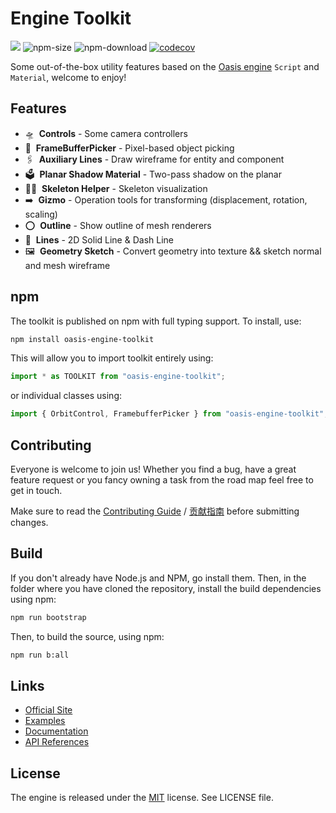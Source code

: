 # Engine Toolkit

<a href="https://www.npmjs.com/package/oasis-engine-toolkit"><img src="https://img.shields.io/npm/v/oasis-engine-toolkit"/></a>
![npm-size](https://img.shields.io/bundlephobia/minzip/oasis-engine-toolkit)
![npm-download](https://img.shields.io/npm/dm/oasis-engine-toolkit)
[![codecov](https://codecov.io/gh/oasis-engine/engine/branch/main/graph/badge.svg?token=KR2UBKE3OX)](https://codecov.io/gh/oasis-engine/engine-toolkit)

Some out-of-the-box utility features based on the [Oasis engine](https://github.com/oasis-engine/engine) `Script` and `Material`, welcome to enjoy!

## Features

- 🛸  &nbsp;**Controls** - Some camera controllers
- 🫧  &nbsp;**FrameBufferPicker** - Pixel-based object picking
- 🖇  &nbsp;**Auxiliary Lines** - Draw wireframe for entity and component
- 🗳  &nbsp;**Planar Shadow Material** - Two-pass shadow on the planar
- 🧍🏼  &nbsp;**Skeleton Helper** - Skeleton visualization
- ➡️  &nbsp;**Gizmo** - Operation tools for transforming (displacement, rotation, scaling)
- ⭕️  &nbsp;**Outline** - Show outline of mesh renderers
- 📐  &nbsp;**Lines** - 2D Solid Line & Dash Line
- 🖼  &nbsp;**Geometry Sketch** - Convert geometry into texture && sketch normal and mesh wireframe

## npm

The toolkit is published on npm with full typing support. To install, use:

```sh
npm install oasis-engine-toolkit
```

This will allow you to import toolkit entirely using:

```javascript
import * as TOOLKIT from "oasis-engine-toolkit";
```

or individual classes using:

```javascript
import { OrbitControl, FramebufferPicker } from "oasis-engine-toolkit";
```

## Contributing

Everyone is welcome to join us! Whether you find a bug, have a great feature request or you fancy owning a task from the road map feel free to get in touch.

Make sure to read the [Contributing Guide](.github/HOW_TO_CONTRIBUTE.md) / [贡献指南](https://github.com/oasis-engine/engine/wiki/%E5%A6%82%E4%BD%95%E4%B8%8E%E6%88%91%E4%BB%AC%E5%85%B1%E5%BB%BA-Oasis-%E5%BC%80%E6%BA%90%E4%BA%92%E5%8A%A8%E5%BC%95%E6%93%8E) before submitting changes.

## Build

If you don't already have Node.js and NPM, go install them. Then, in the folder where you have cloned the repository, install the build dependencies using npm:

```sh
npm run bootstrap
```

Then, to build the source, using npm:

```sh
npm run b:all
```

## Links

- [Official Site](https://oasisengine.cn)
- [Examples](https://oasisengine.cn/0.6/examples)
- [Documentation](https://oasisengine.cn/0.6/docs/install-cn)
- [API References](https://oasisengine.cn/0.6/api/core/index)


## License 
The engine is released under the [MIT](https://opensource.org/licenses/MIT) license. See LICENSE file.

